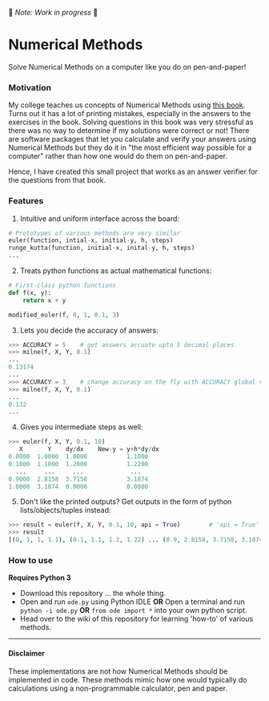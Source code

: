 🚧 *Note: Work in progress* 🚧

# Numerical Methods 

Solve Numerical Methods on a computer like you do on pen-and-paper!

### Motivation

My college teaches us concepts of Numerical Methods using [this book](https://khannapublishers.in/index.php?route=product/product&manufacturer_id=90&product_id=244). Turns out it has a lot of printing mistakes, especially in the answers to the exercises in the book. Solving questions in this book was very stressful as there was no way to determine if my solutions were correct or not! There are software packages that let you calculate and verify your answers using Numerical Methods but they do it in "the most efficient way possible for a computer" rather than how one would do them on pen-and-paper.

Hence, I have created this small project that works as an answer verifier for the questions from that book.

### Features

1. Intuitive and uniform interface across the board:

```python
# Prototypes of various methods are very similar
euler(function, intial-x, initial-y, h, steps)
runge_kutta(function, initial-x, inital-y, h, steps)
...
```

2. Treats python functions as actual mathematical functions:

```python
# First-class python functions
def f(x, y):
	return x + y

modified_euler(f, 0, 1, 0.1, 3)
```

3. Lets you decide the accuracy of answers:

```python
>>> ACCURACY = 5	# get answers accuate upto 5 decimal places
>>> milne(f, X, Y, 0.1)
...
0.13174
...
>>> ACCURACY = 3	# change accuracy on the fly with ACCURACY global variable
>>> milne(f, X, Y, 0.1)
...
0.132
...
```

4. Gives you intermediate steps as well:

```python
>>> euler(f, X, Y, 0.1, 10)
   X       Y    dy/dx    New-y = y+h*dy/dx
0.0000  1.0000  1.0000           1.1000
0.1000  1.1000  1.2000           1.2200
  ...     ...     ...             ...
0.9000  2.8158  3.7158           3.1874
1.0000  3.1874  0.0000           0.0000
```

5. Don't like the printed outputs? Get outputs in the form of python lists/objects/tuples instead:

```python
>>> result = euler(f, X, Y, 0.1, 10, api = True)		# 'api = True' works on all methods!
>>> result
[(0, 1, 1, 1.1), (0.1, 1.1, 1.2, 1.22) ... (0.9, 2.8158, 3.7158, 3.1874), (1.0, 3.1874, 0, 0)]
```

### How to use

**Requires Python 3**

- Download this repository ... the whole thing.
- Open and run `ode.py` using Python IDLE **OR** Open a terminal and run `python -i ode.py` **OR** `from ode import *` into your own python script.
- Head over to the wiki of this repository for learning 'how-to' of various methods.

------

#### Disclaimer

These implementations are not how Numerical Methods should be implemented in code. These methods mimic how one would typically do calculations using a non-programmable calculator, pen and paper. 